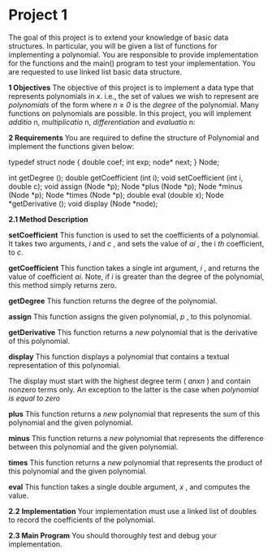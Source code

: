 # Project 1

The goal of this project is to extend your knowledge of basic data structures. In particular, you
will be given a list of functions for implementing a polynomial. You are responsible to provide
implementation for the functions and the main() program to test your implementation. You are
requested to use linked list basic data structure.

**1 Objectives**
The objective of this project is to implement a data type that represents polynomials in _x_. i.e., the
set of values we wish to represent are _polynomials_ of the form where _n_ ≥ _0_ is the _degree_ of the
polynomial. Many functions on polynomials are possible. In this project, you will implement
_additio_ n, _multiplicatio_ n, _differentiation_ and _evaluatio_ n:

**2 Requirements**
You are required to define the structure of Polynomial and implement the functions given below:

typedef struct node
{
double coef;
int exp;
node* next;
} Node;

int getDegree ();
double getCoefficient (int i);
void setCoefficient (int i, double c);
void assign (Node *p);
Node *plus (Node *p);
Node *minus (Node *p);
Node *times (Node *p);
double eval (double x);
Node *getDerivative ();
void display (Node *node);

**2.1 Method Description**

**setCoefficient** This function is used to set the coefficients of a polynomial. It takes two
arguments, _i_ and _c_ , and sets the value of _ai_ , the i _th_ coefficient, to _c_.

**getCoefficient** This function takes a single int argument, _i_ , and returns the value of coefficient _ai_.
Note, if _i_ is greater than the degree of the polynomial, this method simply returns zero.

**getDegree** This function returns the degree of the polynomial.


**assign** This function assigns the given polynomial, _p_ , to this polynomial.

**getDerivative** This function returns a _new_ polynomial that is the derivative of this polynomial.

**display** This function displays a polynomial that contains a textual representation of this
polynomial.

The display must start with the highest degree term ( _anxn_ ) and contain nonzero terms only. An
exception to the latter is the case when _polynomial is equal to zero_

**plus** This function returns a _new_ polynomial that represents the sum of this polynomial and the
given polynomial.

**minus** This function returns a _new_ polynomial that represents the difference between this
polynomial and the given polynomial.

**times** This function returns a _new_ polynomial that represents the product of this polynomial and
the given polynomial.

**eval** This function takes a single double argument, _x_ , and computes the value.

**2.2 Implementation**
Your implementation must use a linked list of doubles to record the coefficients of the
polynomial.

**2.3 Main Program**
You should thoroughly test and debug your implementation.
